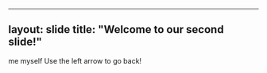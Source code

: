 ---
layout: slide
title: "Welcome to our second slide!"
--
me myself
Use the left arrow to go back!

